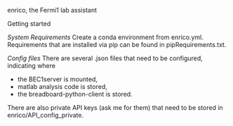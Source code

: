 enrico, the Fermi1 lab assistant

Getting started

*System Requirements*
Create a conda environment from enrico.yml. Requirements that are installed via pip can be found in pipRequirements.txt.

*Config files*
There are several .json files that need to be configured, indicating where
- the BEC1server is mounted,
- matlab analysis code is stored,
- the breadboard-python-client is stored.

There are also private API keys (ask me for them) that need to be stored in enrico/API_config_private.
